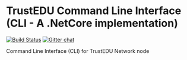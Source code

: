 # TrustEDU Command Line Interface (CLI - A .NetCore implementation)
[![Build Status](https://travis-ci.org/TrustEDU/trustedu-cli.svg?branch=master)](https://travis-ci.org/TrustEDU/trustedu-cli)  [![Gitter chat](https://badges.gitter.im/TrustEDU/gitter.png)](https://gitter.im/TrustEDU/Developers)

Command Line Interface (CLI) for TrustEDU Network node
